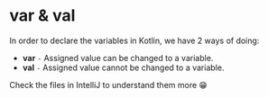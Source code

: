 # var & val

In order to declare the variables in Kotlin, we have 2 ways of doing:

- **var** `-` Assigned value can be changed to a variable.
- **val** `-` Assigned value cannot be changed to a variable.

Check the files in IntelliJ to understand them more 😁